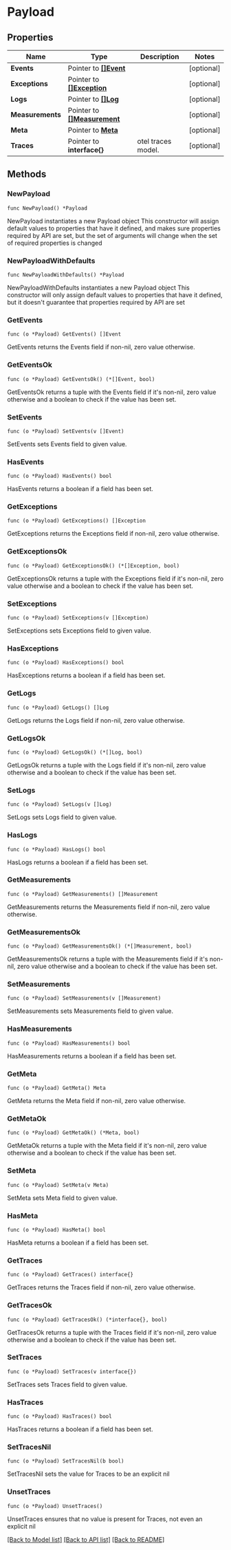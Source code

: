 # Payload

## Properties

Name | Type | Description | Notes
------------ | ------------- | ------------- | -------------
**Events** | Pointer to [**[]Event**](Event.md) |  | [optional] 
**Exceptions** | Pointer to [**[]Exception**](Exception.md) |  | [optional] 
**Logs** | Pointer to [**[]Log**](Log.md) |  | [optional] 
**Measurements** | Pointer to [**[]Measurement**](Measurement.md) |  | [optional] 
**Meta** | Pointer to [**Meta**](Meta.md) |  | [optional] 
**Traces** | Pointer to **interface{}** | otel traces model. | [optional] 

## Methods

### NewPayload

`func NewPayload() *Payload`

NewPayload instantiates a new Payload object
This constructor will assign default values to properties that have it defined,
and makes sure properties required by API are set, but the set of arguments
will change when the set of required properties is changed

### NewPayloadWithDefaults

`func NewPayloadWithDefaults() *Payload`

NewPayloadWithDefaults instantiates a new Payload object
This constructor will only assign default values to properties that have it defined,
but it doesn't guarantee that properties required by API are set

### GetEvents

`func (o *Payload) GetEvents() []Event`

GetEvents returns the Events field if non-nil, zero value otherwise.

### GetEventsOk

`func (o *Payload) GetEventsOk() (*[]Event, bool)`

GetEventsOk returns a tuple with the Events field if it's non-nil, zero value otherwise
and a boolean to check if the value has been set.

### SetEvents

`func (o *Payload) SetEvents(v []Event)`

SetEvents sets Events field to given value.

### HasEvents

`func (o *Payload) HasEvents() bool`

HasEvents returns a boolean if a field has been set.

### GetExceptions

`func (o *Payload) GetExceptions() []Exception`

GetExceptions returns the Exceptions field if non-nil, zero value otherwise.

### GetExceptionsOk

`func (o *Payload) GetExceptionsOk() (*[]Exception, bool)`

GetExceptionsOk returns a tuple with the Exceptions field if it's non-nil, zero value otherwise
and a boolean to check if the value has been set.

### SetExceptions

`func (o *Payload) SetExceptions(v []Exception)`

SetExceptions sets Exceptions field to given value.

### HasExceptions

`func (o *Payload) HasExceptions() bool`

HasExceptions returns a boolean if a field has been set.

### GetLogs

`func (o *Payload) GetLogs() []Log`

GetLogs returns the Logs field if non-nil, zero value otherwise.

### GetLogsOk

`func (o *Payload) GetLogsOk() (*[]Log, bool)`

GetLogsOk returns a tuple with the Logs field if it's non-nil, zero value otherwise
and a boolean to check if the value has been set.

### SetLogs

`func (o *Payload) SetLogs(v []Log)`

SetLogs sets Logs field to given value.

### HasLogs

`func (o *Payload) HasLogs() bool`

HasLogs returns a boolean if a field has been set.

### GetMeasurements

`func (o *Payload) GetMeasurements() []Measurement`

GetMeasurements returns the Measurements field if non-nil, zero value otherwise.

### GetMeasurementsOk

`func (o *Payload) GetMeasurementsOk() (*[]Measurement, bool)`

GetMeasurementsOk returns a tuple with the Measurements field if it's non-nil, zero value otherwise
and a boolean to check if the value has been set.

### SetMeasurements

`func (o *Payload) SetMeasurements(v []Measurement)`

SetMeasurements sets Measurements field to given value.

### HasMeasurements

`func (o *Payload) HasMeasurements() bool`

HasMeasurements returns a boolean if a field has been set.

### GetMeta

`func (o *Payload) GetMeta() Meta`

GetMeta returns the Meta field if non-nil, zero value otherwise.

### GetMetaOk

`func (o *Payload) GetMetaOk() (*Meta, bool)`

GetMetaOk returns a tuple with the Meta field if it's non-nil, zero value otherwise
and a boolean to check if the value has been set.

### SetMeta

`func (o *Payload) SetMeta(v Meta)`

SetMeta sets Meta field to given value.

### HasMeta

`func (o *Payload) HasMeta() bool`

HasMeta returns a boolean if a field has been set.

### GetTraces

`func (o *Payload) GetTraces() interface{}`

GetTraces returns the Traces field if non-nil, zero value otherwise.

### GetTracesOk

`func (o *Payload) GetTracesOk() (*interface{}, bool)`

GetTracesOk returns a tuple with the Traces field if it's non-nil, zero value otherwise
and a boolean to check if the value has been set.

### SetTraces

`func (o *Payload) SetTraces(v interface{})`

SetTraces sets Traces field to given value.

### HasTraces

`func (o *Payload) HasTraces() bool`

HasTraces returns a boolean if a field has been set.

### SetTracesNil

`func (o *Payload) SetTracesNil(b bool)`

 SetTracesNil sets the value for Traces to be an explicit nil

### UnsetTraces
`func (o *Payload) UnsetTraces()`

UnsetTraces ensures that no value is present for Traces, not even an explicit nil

[[Back to Model list]](../README.md#documentation-for-models) [[Back to API list]](../README.md#documentation-for-api-endpoints) [[Back to README]](../README.md)


